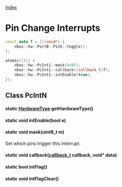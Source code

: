 [Index](../../index.hpp.md#index)

# Pin Change Interrupts

```c++
const auto f = [](void*) {
    nbos::hw::PortB::Pin5::toggle();
};

atomic([]() {
    nbos::hw::PcInt1::mask(0x0F);
    nbos::hw::PcInt1::callback((callback_t)f);
    nbos::hw::PcInt1::intEnable(true);
});
```

## Class PcIntN

#### static [HardwareType](hardwaretype.hpp.md#enum-hardwaretype) getHardwareType()

#### static void intEnable(bool e)

#### static void mask(uint8_t m)
Set which pins trigger this interrupt.

#### static void callback([callback_t](../type.hpp.md#callback_t--void-void) callback, void\* data)

#### static bool intFlag()

#### static void intFlagClear()
